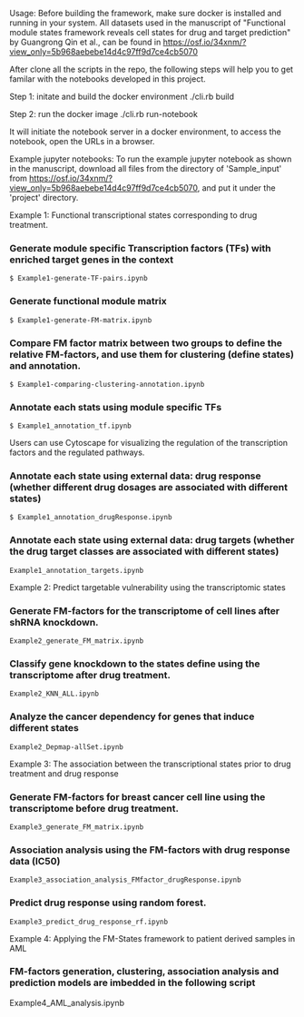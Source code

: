 Usage: 
Before building the framework, make sure docker is installed and running in your system. All datasets used in the manuscript of "Functional module states framework reveals cell states for drug and target prediction" by Guangrong Qin et al., can be found in https://osf.io/34xnm/?view_only=5b968aebebe14d4c97ff9d7ce4cb5070


After clone all the scripts in the repo, the following steps will help you to get familar with the notebooks developed in this project. 

Step 1: initate and build the docker environment
./cli.rb build

Step 2: run the docker image
./cli.rb run-notebook

It will initiate the notebook server in a docker environment, to access the notebook, open the URLs in a browser. 

Example jupyter notebooks:
To run the example jupyter notebook as shown in the manuscript, download all files from the directory of 'Sample_input' from https://osf.io/34xnm/?view_only=5b968aebebe14d4c97ff9d7ce4cb5070, and put it under the 'project' directory.

Example 1: Functional transcriptional states corresponding to drug treatment.
### Generate module specific Transcription factors (TFs) with enriched target genes in the context
```
$ Example1-generate-TF-pairs.ipynb
```
### Generate functional module matrix
```
$ Example1-generate-FM-matrix.ipynb
```
###  Compare FM factor matrix between two groups to define the relative FM-factors, and use them for clustering (define states) and annotation.
```
$ Example1-comparing-clustering-annotation.ipynb
```
### Annotate each stats using module specific TFs

```
$ Example1_annotation_tf.ipynb 
```
Users can use Cytoscape for visualizing the regulation of the transcription factors and the regulated pathways.

### Annotate each state using external data: drug response (whether different drug dosages are associated with different states)
```
$ Example1_annotation_drugResponse.ipynb
```

### Annotate each state using external data: drug targets (whether the drug target classes are associated with different states)
```
Example1_annotation_targets.ipynb
```


Example 2: Predict targetable vulnerability using the transcriptomic states

### Generate FM-factors for the transcriptome of cell lines after shRNA knockdown.
```
Example2_generate_FM_matrix.ipynb
 ```

 ### Classify gene knockdown to the states define using the transcriptome after drug treatment.
 ```
Example2_KNN_ALL.ipynb
 ```

 ### Analyze the cancer dependency for genes that induce different states
```
Example2_Depmap-allSet.ipynb
```

Example 3: The association between the transcriptional states prior to drug treatment and drug response 
### Generate FM-factors for breast cancer cell line using the transcriptome before drug treatment. 
```
Example3_generate_FM_matrix.ipynb
```

### Association analysis using the FM-factors with drug response data (IC50)
```
Example3_association_analysis_FMfactor_drugResponse.ipynb
```

### Predict drug response using random forest.
```
Example3_predict_drug_response_rf.ipynb
```

Example 4: Applying the FM-States framework to patient derived samples in AML
### FM-factors generation, clustering, association analysis and prediction models are imbedded in the following script
Example4_AML_analysis.ipynb
###

